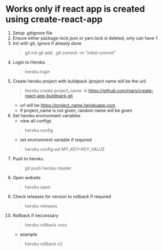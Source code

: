 # Works only if react app is created using create-react-app
1. Setup .gitignore file
2. Ensure either package-lock.json or yarn.lock is deleted, only can have 1
3. Init with git, ignore if already done
    > git init
    > git add .
    > git commit -m "initial commit"
4. Login to Heroku
    > heroku login
5. Create heroku project with buildpack (project name will be the url)
    > heroku create project_name -b https://github.com/mars/create-react-app-buildpack.git
    * url will be https://project_name.herokuapp.com
    * if project_name is not given, random name will be given
6. Set heroku environment variables
    * view all configs
    > heroku config
    * set environment variable if required
    > heroku config:set MY_KEY=KEY_VALUE
7. Push to heroku
    > git push heroku master
8. Open website
    > heroku open
9. Check releases for version to rollback if required
    > heroku releases
10. Rollback if neccessary
    > heroku rollback vxxx
    * example
    > heroku rollback v2
